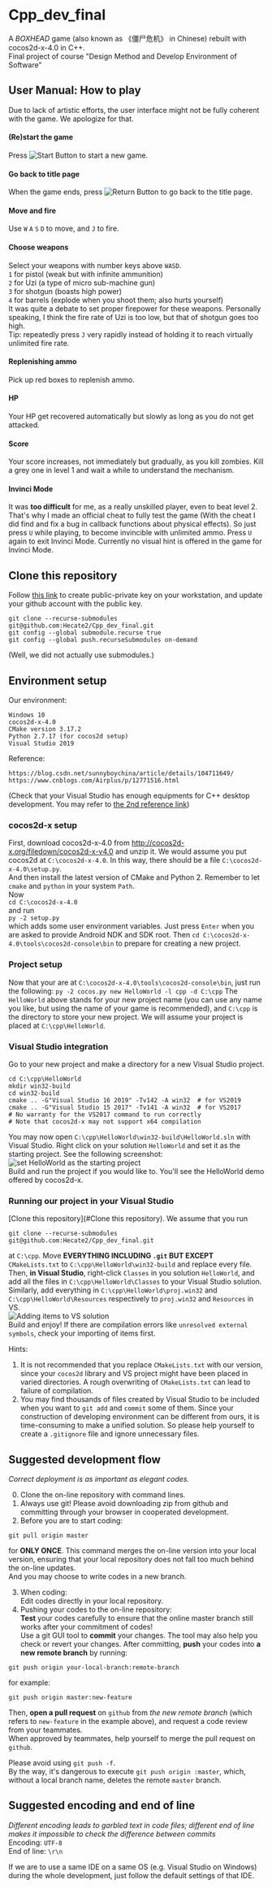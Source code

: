 # Cpp_dev_final
A *BOXHEAD* game (also known as 《僵尸危机》 in Chinese) rebuilt with cocos2d-x-4.0 in C++.  
Final project of course "Design Method and Develop Environment of Software"  

## User Manual: How to play
Due to lack of artistic efforts, the user interface might not be fully coherent with the game. We apologize for that.  
#### (Re)start the game  
Press ![Start Button](./Resources/CloseNormal.png) to start a new game.  
#### Go back to title page
When the game ends, press ![Return Button](./Resources/bang.png) to go back to the title page.  
#### Move and fire
Use `W` `A` `S` `D` to move, and `J` to fire.
#### Choose weapons  
Select your weapons with number keys above `WASD`.  
`1` for pistol (weak but with infinite ammunition)  
`2` for Uzi (a type of micro sub-machine gun)  
`3` for shotgun (boasts high power)  
`4` for barrels (explode when you shoot them; also hurts yourself)  
It was quite a debate to set proper firepower for these weapons. Personally speaking, I think the fire rate of Uzi is too low, but that of shotgun goes too high.  
Tip: repeatedly press `J` very rapidly instead of holding it to reach virtually unlimited fire rate.  
#### Replenishing ammo
Pick up red boxes to replenish ammo.
#### HP  
Your HP get recovered automatically but slowly as long as you do not get attacked.  
#### Score  
Your score increases, not immediately but gradually, as you kill zombies. Kill a grey one in level 1 and wait a while to understand the mechanism.  
#### Invinci Mode  
It was **too difficult** for me, as a really unskilled player, even to beat level 2. That's why I made an official cheat to fully test the game (With the cheat I did find and fix a bug in callback functions about physical effects). So just press `U` while playing, to become invincible with unlimited ammo. Press `U` again to exit Invinci Mode. Currently no visual hint is offered in the game for Invinci Mode.  

## Clone this repository
Follow [this link](https://help.github.com/en/github/authenticating-to-github/connecting-to-github-with-ssh) to create public-private key on your workstation, and update your github account with the public key.

```shell script
git clone --recurse-submodules git@github.com:Hecate2/Cpp_dev_final.git
git config --global submodule.recurse true
git config --global push.recurseSubmodules on-demand
```
(Well, we did not actually use submodules.)
  
## Environment setup  
Our environment: 
```
Windows 10
cocos2d-x-4.0
CMake version 3.17.2
Python 2.7.17 (for cocos2d setup)
Visual Studio 2019
```  
Reference:
```
https://blog.csdn.net/sunnyboychina/article/details/104711649/
https://www.cnblogs.com/Airplus/p/12771516.html
```
(Check that your Visual Studio has enough equipments for C++ desktop development. You may refer to [the 2nd reference link](https://www.cnblogs.com/Airplus/p/12771516.html))
### cocos2d-x setup
First, download cocos2d-x-4.0 from http://cocos2d-x.org/filedown/cocos2d-x-v4.0 and unzip it. We would assume you put cocos2d at `C:\cocos2d-x-4.0`. In this way, there should be a file `C:\cocos2d-x-4.0\setup.py`.  
And then install the latest version of CMake and Python 2. Remember to let `cmake` and `python` in your system `Path`.  
Now  
```cd C:\cocos2d-x-4.0```  
and run  
```py -2 setup.py```  
which adds some user environment variables. Just press `Enter` when you are asked to provide Android NDK and SDK root. Then
```cd C:\cocos2d-x-4.0\tools\cocos2d-console\bin```
to prepare for creating a new project.  

### Project setup
Now that your are at `C:\cocos2d-x-4.0\tools\cocos2d-console\bin`, just run the following:
```py -2 cocos.py new HelloWorld -l cpp -d C:\cpp```
The `HelloWorld` above stands for your new project name (you can use any name you like, but using the name of your game is recommended), and `C:\cpp` is the directory to store your new project. We will assume your project is placed at `C:\cpp\HelloWorld`.  

### Visual Studio integration
Go to your new project and make a directory for a new Visual Studio project.  
```
cd C:\cpp\HelloWorld
mkdir win32-build
cd win32-build
cmake .. -G"Visual Studio 16 2019" -Tv142 -A win32  # for VS2019
cmake .. -G"Visual Studio 15 2017" -Tv141 -A win32  # for VS2017
# No warranty for the VS2017 command to run correctly
# Note that cocos2d-x may not support x64 compilation
```  
You may now open `C:\cpp\HelloWorld\win32-build\HelloWorld.sln` with Visual Studio. Right click on your solution `HelloWorld` and set it as the starting project. See the following screenshot:  
![set HelloWorld as the starting project](./doc/images/set_as_starting_project.png)  
Build and run the project if you would like to. You'll see the HelloWorld demo offered by cocos2d-x.  

### Running our project in your Visual Studio
[Clone this repository](#Clone this repository). We assume that you run  
```
git clone --recurse-submodules git@github.com:Hecate2/Cpp_dev_final.git
```
at `C:\cpp`. Move **EVERYTHING INCLUDING `.git` BUT EXCEPT** `CMakeLists.txt` to `C:\cpp\HelloWorld\win32-build` and replace every file. Then, **in Visual Studio**, right-click `Classes` in you solution `HelloWorld`, and add all the files in `C:\cpp\HelloWorld\Classes` to your Visual Studio solution. Similarly, add everything in `C:\cpp\HelloWorld\proj.win32` and `C:\cpp\HelloWorld\Resources` respectively to `proj.win32` and `Resources` in VS.  
![Adding items to VS solution](./doc/images/add_items.png)  
Build and enjoy! If there are compilation errors like `unresolved external symbols`, check your importing of items first.  

Hints:
1. It is not recommended that you replace `CMakeLists.txt` with our version, since your `cocos2d` library and VS project might have been placed in varied directories. A rough overwriting of `CMakeLists.txt` can lead to failure of compilation.  
2. You may find thousands of files created by Visual Studio to be included when you want to `git add` and `commit` some of them. Since your construction of developing environment can be different from ours, it is time-consuming to make a unified solution. So please help yourself to create a `.gitignore` file and ignore unnecessary files.  

## Suggested development flow
*Correct deployment is as important as elegant codes.*  

0. Clone the on-line repository with command lines.  
1. Always use git! Please avoid downloading zip from github and committing through your browser in cooperated development.  
2. Before you are to start coding:  
```shell script
git pull origin master
```
for **ONLY ONCE**. This command merges the on-line version into your local version, ensuring that your local repository does not fall too much behind the on-line updates.  
And you may choose to write codes in a new branch.  

3. When coding:  
Edit codes directly in your local repository.  
4. Pushing your codes to the on-line repository:  
**Test** your codes carefully to ensure that the online master branch still works after your commitment of codes!  
Use a git GUI tool to **commit** your changes. The tool may also help you check or revert your changes. After committing, **push** your codes into **a new remote branch** by running:  
```shell script
git push origin your-local-branch:remote-branch
```
for example:  
```shell script
git push origin master:new-feature
```
Then, **open a pull request** on `github` from *the new remote branch* (which refers to `new-feature` in the example above), and request a code review from your teammates.  
When approved by teammates, help yourself to merge the pull request on `github`.  
  
Please avoid using `git push -f`.  
By the way, it's dangerous to execute `git push origin :master`, which, without a local branch name, deletes the remote `master` branch.

## Suggested encoding and end of line
*Different encoding leads to garbled text in code files; different end of line makes it impossible to check the difference between commits*  
Encoding: `UTF-8`  
End of line: `\r\n`  

If we are to use a same IDE on a same OS (e.g. Visual Studio on Windows) during the whole development, just follow the default settings of that IDE.